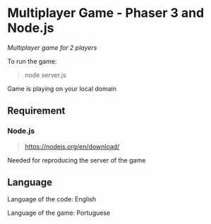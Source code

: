 # Multiplayer Game - Phaser 3 and Node.js

*Multiplayer game for 2 players*

To run the game:

>node server.js

Game is playing on your local domain

## Requirement

### Node.js

> https://nodejs.org/en/download/

Needed for reproducing the server of the game

## Language

Language of the code: English

Language of the game: Portuguese
